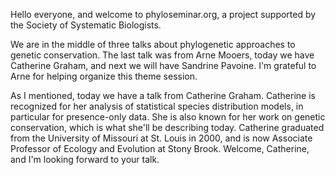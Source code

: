 Hello everyone, and welcome to phyloseminar.org, a project supported by the
Society of Systematic Biologists.

We are in the middle of three talks about phylogenetic approaches to genetic conservation.
The last talk was from Arne Mooers, today we have Catherine Graham, and next we will have Sandrine Pavoine.
I'm grateful to Arne for helping organize this theme session.

As I mentioned, today we have a talk from Catherine Graham.
Catherine is recognized for her analysis of statistical species distribution models, in particular for presence-only data.
She is also known for her work on genetic conservation, which is what she'll be describing today.
Catherine graduated from the University of Missouri at St. Louis in 2000, and is now Associate Professor of Ecology and Evolution at Stony Brook.
Welcome, Catherine, and I'm looking forward to your talk.
